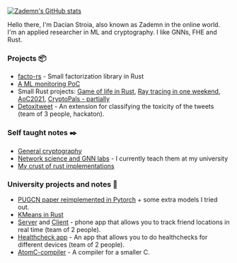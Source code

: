 [![Zademn's GitHub stats](https://github-readme-stats.vercel.app/api?username=Zademn&show_icons=true&theme=tokyonight)](https://github.com/Zademn/github-readme-stats)

Hello there, I'm Dacian Stroia, also known as Zademn in the online world. I'm an applied researcher in ML and cryptography. I like GNNs, FHE and Rust.

### Projects :package:
- [facto-rs](https://github.com/zademn/fourq-rust) - Small factorization library in Rust
- [A ML monitoring PoC](https://github.com/zademn/mnist-mlops-learning)
- Small Rust projects: [Game of life in Rust](https://github.com/zademn/game-of-life-rust), [Ray tracing in one weekend](https://github.com/zademn/rust-rayt-weekend), [AoC2021](https://github.com/zademn/advent-of-rust-2021), [CryptoPals - partially](https://github.com/zademn/CryptoPalsRust)
- [Detoxitweet](https://github.com/DeluxeOwl/detoxifier-extension) - An extension for classifying the toxicity of the tweets (team of 3 people, hackaton). 
### Self taught notes :black_nib:
- [General cryptography](https://github.com/zademn/EverythingCrypto) 
- [Network science and GNN labs](https://github.com/zademn/netsci-labs) - I currently teach them at my university
- [My crust of rust implementations](https://github.com/zademn/crust-of-rust-learning)

### University projects and notes :school:
- [PUGCN paper reimplemented in Pytorch](https://github.com/zademn/PU-GCN-pytorch) + some extra models I tried out.
- [KMeans in Rust](https://github.com/zademn/big-data-analysis)
- [Server](https://github.com/DeluxeOwl/findmefindyou-server) and [Client](https://github.com/DeluxeOwl/findmefindyou-client) - phone app that allows you to track friend locations in real time (team of 2 people). 
- [Healthcheck app](https://github.com/zademn/IC2021) - An app that allows you to do healthchecks for different devices (team of 2 people). 
- [AtomC-compiler](https://github.com/zademn/AtomC-compiler) - A compiler for a smaller C.

<!--
**zademn/zademn** is a ✨ _special_ ✨ repository because its `README.md` (this file) appears on your GitHub profile.

Here are some ideas to get you started:

- 🔭 I’m currently working on ...
- 🌱 I’m currently learning ...
- 👯 I’m looking to collaborate on ...
- 🤔 I’m looking for help with ...
- 💬 Ask me about ...
- 📫 How to reach me: ...
- 😄 Pronouns: ...
- ⚡ Fun fact: ...
-->
